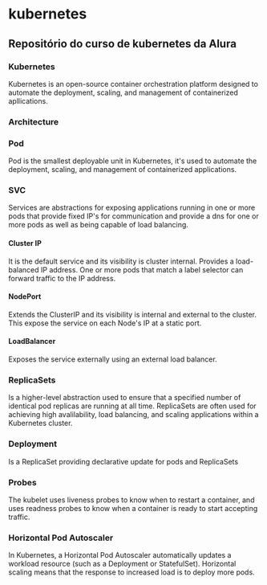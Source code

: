 # kubernetes
## Repositório do curso de kubernetes da Alura

### Kubernetes
Kubernetes is an open-source container orchestration platform designed to automate the deployment, scaling, and management of containerized apllications.

### Architecture

### Pod
Pod is the smallest deployable unit in Kubernetes, it's used to automate the deployment, scaling, and management of containerized applications.

### SVC
Services are abstractions for exposing applications running in one or more pods that provide fixed IP's for communication and provide a dns for one or more pods as well as being capable of load balancing.

#### Cluster IP
It is the default service and its visibility is cluster internal.
Provides a load-balanced IP address. One or more pods that match a label selector can forward traffic to the IP address.

#### NodePort
Extends the ClusterIP and its visibility is internal and external to the cluster.
This expose the service on each Node's IP at a static port.

#### LoadBalancer
Exposes the service externally using an external load balancer.

### ReplicaSets
Is a higher-level abstraction used to ensure that a specified number of identical pod replicas are running at all time. ReplicaSets are often used for achieving high avalilability, load balancing, and scaling applications within a Kubernetes cluster.

### Deployment
Is a ReplicaSet providing declarative update for pods and ReplicaSets

### Probes
The kubelet uses liveness probes to know when to restart a container, and uses readness probes to know when a container is ready to start accepting traffic.

### Horizontal Pod Autoscaler
In Kubernetes, a Horizontal Pod Autoscaler automatically updates a workload resource (such as a Deployment or StatefulSet). Horizontal scaling means that the response to increased load is to deploy more pods.
